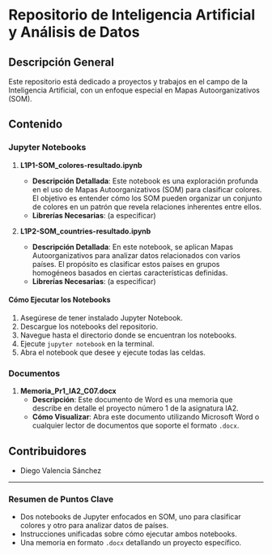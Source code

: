 
# Repositorio de Inteligencia Artificial y Análisis de Datos

## Descripción General

Este repositorio está dedicado a proyectos y trabajos en el campo de la Inteligencia Artificial, con un enfoque especial en Mapas Autoorganizativos (SOM).

## Contenido

### Jupyter Notebooks

1. **L1P1-SOM_colores-resultado.ipynb**
    - **Descripción Detallada**: Este notebook es una exploración profunda en el uso de Mapas Autoorganizativos (SOM) para clasificar colores. El objetivo es entender cómo los SOM pueden organizar un conjunto de colores en un patrón que revela relaciones inherentes entre ellos.
    - **Librerías Necesarias**: (a especificar)
    
2. **L1P2-SOM_countries-resultado.ipynb**
    - **Descripción Detallada**: En este notebook, se aplican Mapas Autoorganizativos para analizar datos relacionados con varios países. El propósito es clasificar estos países en grupos homogéneos basados en ciertas características definidas.
    - **Librerías Necesarias**: (a especificar)

#### Cómo Ejecutar los Notebooks
   1. Asegúrese de tener instalado Jupyter Notebook.
   2. Descargue los notebooks del repositorio.
   3. Navegue hasta el directorio donde se encuentran los notebooks.
   4. Ejecute `jupyter notebook` en la terminal.
   5. Abra el notebook que desee y ejecute todas las celdas.

### Documentos

1. **Memoria_Pr1_IA2_C07.docx**
    - **Descripción**: Este documento de Word es una memoria que describe en detalle el proyecto número 1 de la asignatura IA2.
    - **Cómo Visualizar**: Abra este documento utilizando Microsoft Word o cualquier lector de documentos que soporte el formato `.docx`.

## Contribuidores

- Diego Valencia Sánchez

---

### Resumen de Puntos Clave

- Dos notebooks de Jupyter enfocados en SOM, uno para clasificar colores y otro para analizar datos de países.
- Instrucciones unificadas sobre cómo ejecutar ambos notebooks.
- Una memoria en formato `.docx` detallando un proyecto específico.
